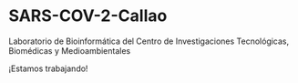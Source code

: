 # SARS-COV-2-Callao

Laboratorio de Bioinformática del Centro de Investigaciones Tecnológicas, Biomédicas y Medioambientales

¡Estamos trabajando!
